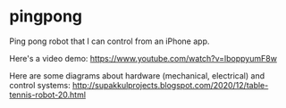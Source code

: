 # pingpong

Ping pong robot that I can control from an iPhone app. 

Here's a video demo:
https://www.youtube.com/watch?v=lboppyumF8w

Here are some diagrams about hardware (mechanical, electrical) and control systems:
http://supakkulprojects.blogspot.com/2020/12/table-tennis-robot-20.html
